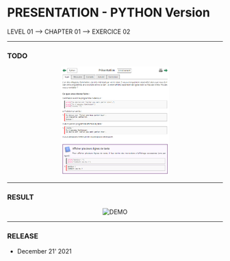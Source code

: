 # PRESENTATION - PYTHON Version
LEVEL 01 --> CHAPTER 01 --> EXERCICE 02

---
### **TODO**

<div align="center">
    <img
        src="https://github.com/Ayckinn/PYTHON/blob/main/FRANCE-IOI/LEVEL_01/Chapter_01/02_presentation/todo.png"
        alt="DEMO"
        style="width:50%">
</div>

---
### **RESULT**

<div align="center">
    <img
        src="https://github.com/Ayckinn/PYTHON/blob/main/FRANCE_IOI/LEVEL_01/Chapter_01/02_presentation/result.png"
        alt="DEMO"
        style="width:50%">
</div>

---
### **RELEASE**

- December 21' 2021